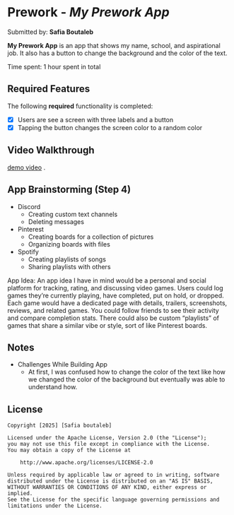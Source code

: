 # Prework - *My Prework App*

Submitted by: **Safia Boutaleb**

**My Prework App** is an app that shows my name, school, and aspirational job. It also has a button to change the background and the color of the text. 

Time spent: 1 hour spent in total

## Required Features

The following **required** functionality is completed:

- [X] Users are see a screen with three labels and a button
- [X] Tapping the button changes the screen color to a random color

## Video Walkthrough

[demo video](https://drive.google.com/file/d/1nF9kYX-phajnEM5N2dtaxzry3eNYQKZG/view?usp=sharing) .

## App Brainstorming (Step 4)
* Discord
  * Creating custom text channels
  * Deleting messages  
* Pinterest
  * Creating boards for a collection of pictures
  * Organizing boards with files 
* Spotify
  * Creating playlists of songs
  * Sharing playlists with others

App Idea:
An app idea I have in mind would be a personal and social platform for tracking, rating, and discussing video games.
Users could log games they’re currently playing, have completed, put on hold, or dropped. Each game would have a dedicated page with details,
trailers, screenshots, reviews, and related games. You could follow friends to see their activity and compare completion stats.
There could also be custom “playlists” of games that share a similar vibe or style, sort of like Pinterest boards.

## Notes

* Challenges While Building App
  * At first, I was confused how to change the color of the text like how we changed the color of the background but eventually was able to understand how.

## License

    Copyright [2025] [Safia boutaleb]

    Licensed under the Apache License, Version 2.0 (the "License");
    you may not use this file except in compliance with the License.
    You may obtain a copy of the License at

        http://www.apache.org/licenses/LICENSE-2.0

    Unless required by applicable law or agreed to in writing, software
    distributed under the License is distributed on an "AS IS" BASIS,
    WITHOUT WARRANTIES OR CONDITIONS OF ANY KIND, either express or implied.
    See the License for the specific language governing permissions and
    limitations under the License.

